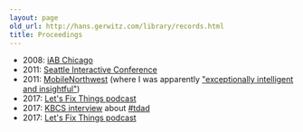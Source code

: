 ```yaml
---
layout: page
old_url: http://hans.gerwitz.com/library/records.html
title: Proceedings
---
```


- 2008: [iAB Chicago](http://featuresblogs.chicagotribune.com/eric2_0/2008/03/social-networki.html)
- 2011: [Seattle Interactive Conference](sic-2011.html)
- 2011: [MobileNorthwest](http://www.infoworld.com/article/2621680/html5/html5-not-yet-solving-mobile-dev-issues.html) (where I was apparently ["exceptionally intelligent and insightful"](http://whatsyourideaoftomorrow.blogspot.nl/2011/05/mobile-norhwest-conf-teleca-presented.html))
- 2017: [Let's Fix Things podcast](http://www.stitcher.com/podcast/raft-collective/lets-fix-things/e/lets-fix-things-33-were-still-paranoid-but-thats-ok-with-49320407)
- 2017: [KBCS interview](http://kbcs.fm/2017/03/17/un-mute-the-commute-transit-driver-appreciation-day/) about [#tdad](https://transitdriverday.org/)
- 2017: [Let's Fix Things podcast](http://www.stitcher.com/podcast/raft-collective/lets-fix-things/e/lets-fix-things-36-walking-into-the-burning-building-of-convenience-49563906)

